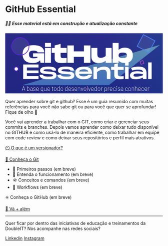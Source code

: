 # GitHub Essential

##### 🚧🚧 Esse material está em construção e atualização constante

![GitHub Essential Logo](./assets/images/logo.png)

Quer aprender sobre git e github? Esse é um guia resumido com muitas referências para você não sabe git ou para você que quer se aprofundar! Fique de olho 👀

Você vai aprender a trabalhar com o GIT, como criar e gerenciar seus commits e branches. Depois vamos aprender como deixar tudo disponível no GITHUB e como usá-lo de maneira eficiente, como trabalhar em equipe com code review e como deixar seus repositórios e perfil mais atrativos.

[⏲️ O que é um versionador?](./topics/vcs.md)

[🌱 Conheça o Git](./topics/know-git.md)

- 👣 Primeiros passos (em breve)
- 📗 Entenda o funcionamento (em breve)
- 🪖 Conceitos e comandos (em breve)
- 🔀 Workflows (em breve)

✳️ Conheça o GitHub (em breve)

[🚀 Vá + além](./topics/external-refs.md)

---

Quer ficar por dentro das iniciativas de educação e treinamentos da DoubleIT? Nos acompanhe nas redes sociais?

[Linkedin](https://br.linkedin.com/company/doubleit)
[Instagram](https://www.instagram.com/doubleitconsultoria/?hl=en)
